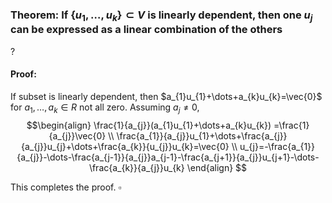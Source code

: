 ### Theorem: If $\{u_{1},\dots,u_{k}\} \subset V$ is linearly dependent, then one $u_{j}$ can be expressed as a linear combination of the others
?
#### Proof: 
If subset is linearly dependent, then $a_{1}u_{1}+\dots+a_{k}u_{k}=\vec{0}$ for $a_{1},\dots,a_{k} \in R$ not all zero.
Assuming $a_{j}\neq 0$,
$$\begin{align}
\frac{1}{a_{j}}(a_{1}u_{1}+\dots+a_{k}u_{k}) =\frac{1}{a_{j}}\vec{0} \\
\frac{a_{1}}{a_{j}}u_{1}+\dots+\frac{a_{j}}{a_{j}}u_{j}+\dots+\frac{a_{k}}{u_{j}}u_{k}=\vec{0} \\
u_{j}=-\frac{a_{1}}{a_{j}}-\dots-\frac{a_{j-1}}{a_{j}}a_{j-1}-\frac{a_{j+1}}{a_{j}}u_{j+1}-\dots-\frac{a_{k}}{a_{j}}u_{k}
\end{align} 
$$

This completes the proof. $\square$